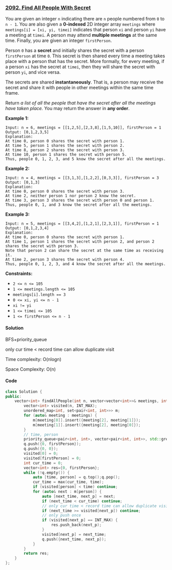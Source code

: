 ### [2092. Find All People With Secret](https://leetcode.com/problems/find-all-people-with-secret/)

You are given an integer `n` indicating there are `n` people numbered from `0` to `n - 1`. You are also given a **0-indexed** 2D integer array `meetings` where `meetings[i] = [xi, yi, timei]` indicates that person `xi` and person `yi` have a meeting at `timei`. A person may attend **multiple meetings** at the same time. Finally, you are given an integer `firstPerson`.

Person `0` has a **secret** and initially shares the secret with a person `firstPerson` at time `0`. This secret is then shared every time a meeting takes place with a person that has the secret. More formally, for every meeting, if a person `xi` has the secret at `timei`, then they will share the secret with person `yi`, and vice versa.

The secrets are shared **instantaneously**. That is, a person may receive the secret and share it with people in other meetings within the same time frame.

Return *a list of all the people that have the secret after all the meetings have taken place.* You may return the answer in **any order**.

 

**Example 1:**

```
Input: n = 6, meetings = [[1,2,5],[2,3,8],[1,5,10]], firstPerson = 1
Output: [0,1,2,3,5]
Explanation:
At time 0, person 0 shares the secret with person 1.
At time 5, person 1 shares the secret with person 2.
At time 8, person 2 shares the secret with person 3.
At time 10, person 1 shares the secret with person 5.
Thus, people 0, 1, 2, 3, and 5 know the secret after all the meetings.
```

**Example 2:**

```
Input: n = 4, meetings = [[3,1,3],[1,2,2],[0,3,3]], firstPerson = 3
Output: [0,1,3]
Explanation:
At time 0, person 0 shares the secret with person 3.
At time 2, neither person 1 nor person 2 know the secret.
At time 3, person 3 shares the secret with person 0 and person 1.
Thus, people 0, 1, and 3 know the secret after all the meetings.
```

**Example 3:**

```
Input: n = 5, meetings = [[3,4,2],[1,2,1],[2,3,1]], firstPerson = 1
Output: [0,1,2,3,4]
Explanation:
At time 0, person 0 shares the secret with person 1.
At time 1, person 1 shares the secret with person 2, and person 2 shares the secret with person 3.
Note that person 2 can share the secret at the same time as receiving it.
At time 2, person 3 shares the secret with person 4.
Thus, people 0, 1, 2, 3, and 4 know the secret after all the meetings.
```

 

**Constraints:**

- `2 <= n <= 105`
- `1 <= meetings.length <= 105`
- `meetings[i].length == 3`
- `0 <= xi, yi <= n - 1`
- `xi != yi`
- `1 <= timei <= 105`
- `1 <= firstPerson <= n - 1`

#### Solution

BFS+priority_queue

only cur time < record time can allow duplicate visit

Time complexity: O(nlogn)

Space Complexity: O(n)

#### Code

```c++
class Solution {
public:
    vector<int> findAllPeople(int n, vector<vector<int>>& meetings, int firstPerson) {
        vector<int> visited(n, INT_MAX);
        unordered_map<int, set<pair<int, int>>> m;
        for (auto& meeting : meetings) {
            m[meeting[0]].insert({meeting[2], meeting[1]});
            m[meeting[1]].insert({meeting[2], meeting[0]});
        }
        // time, person
        priority_queue<pair<int, int>, vector<pair<int, int>>, std::greater<pair<int, int>>> q;
        q.push({0, firstPerson});
        q.push({0, 0});
        visited[0] = 0;
        visited[firstPerson] = 0;
        int cur_time = 0;
        vector<int> res={0, firstPerson};
        while (!q.empty()) {
            auto [time, person] = q.top();q.pop();
            cur_time = max(cur_time, time);
            if (visited[person] < time) continue;
            for (auto& next : m[person]) {
                auto [next_time, next_p] = next;
                if (next_time < cur_time) continue;
                // only cur time < record time can allow duplicate visit
                if (next_time >= visited[next_p]) continue;
                // only push once
                if (visited[next_p] == INT_MAX) {
                    res.push_back(next_p);
                }
                visited[next_p] = next_time;
                q.push({next_time, next_p});
            }
        }
        return res;
    }
};
```



